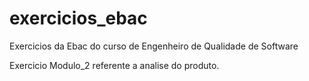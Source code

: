 # exercicios_ebac
Exercicios da Ebac do curso de Engenheiro de Qualidade de Software

Exercicio Modulo_2 referente a analise do produto.